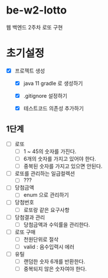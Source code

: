 # be-w2-lotto
웹 백엔드 2주차 로또 구현

# 초기설정
- [x] 프로젝트 생성
  - [x] java 11 gradle 로 생성하기
  - [x] .gitignore 설정하기
  - [x] 테스트코드 의존성 추가하기


## 1단계
- [ ] 로또
  - [ ] 1 ~ 45의 숫자를 가진다.
  - [ ] 6개의 숫자를 가지고 있어야 한다.
  - [ ] 중복된 숫자를 가지고 있으면 안된다.
- [ ] 로또를 관리하는 일급컬렉션
  - [ ] ???
- [ ] 당첨금액
  - [ ] enum 으로 관리하기
- [ ] 당첨번호
  - [ ] 로또랑 같은 요구사항
- [ ] 당첨결과 관리
  - [ ] 당첨금액과 수익률을 관리한다.
- [ ] 로또 구매
  - [ ] 천원단위로 절삭
  - [ ] valid : 음수입력시 에러
- [ ] 유틸
  - [ ] 랜덤한 숫자 6개를 반환한다.
  - [ ] 중복되지 않은 숫자여야 한다.
